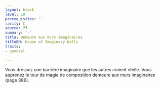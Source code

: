 ```yaml
---
layout: block
level: 10
prerequisites: ''
rarity: C
source: ??
summary: '-'
title: Demeure aux murs imaginaires
titleEN: House of Imaginary Walls
traits:
- general

---
```


<p>Vous dressez une barrière imaginaire que les autres croient réelle. Vous apprenez le tour de magie de composition demeure aux murs imaginaires (page 386).</p>